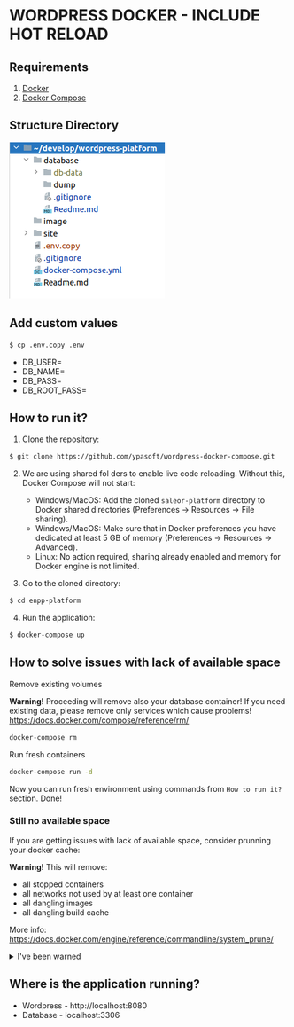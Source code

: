 # WORDPRESS DOCKER - INCLUDE HOT RELOAD
 
## Requirements
1. [Docker](https://docs.docker.com/install/)
2. [Docker Compose](https://docs.docker.com/compose/install/)

## Structure Directory   
![structure_directory](./images/structure-directory.png)

## Add custom values  
```bash
$ cp .env.copy .env
 ```
- DB_USER=
- DB_NAME=
- DB_PASS=
- DB_ROOT_PASS=

## How to run it?
1. Clone the repository:
```bash
$ git clone https://github.com/ypasoft/wordpress-docker-compose.git
```

2. We are using shared fol ders to enable live code reloading. Without this, Docker Compose will not start:
    - Windows/MacOS: Add the cloned `saleor-platform` directory to Docker shared directories (Preferences -> Resources -> File sharing).
    - Windows/MacOS: Make sure that in Docker preferences you have dedicated at least 5 GB of memory (Preferences -> Resources -> Advanced).
    - Linux: No action required, sharing already enabled and memory for Docker engine is not limited.

3. Go to the cloned directory:
```bash
$ cd enpp-platform
```

4. Run the application:
```bash
$ docker-compose up
```

## How to solve issues with lack of available space

Remove existing volumes

**Warning!** Proceeding will remove also your database container! If you need existing data, please remove only services which cause problems! https://docs.docker.com/compose/reference/rm/
```bash
docker-compose rm
```

Run fresh containers
```bash
docker-compose run -d
```

Now you can run fresh environment using commands from `How to run it?` section. Done!

### Still no available space

If you are getting issues with lack of available space, consider prunning your docker cache:

**Warning!** This will remove:
- all stopped containers
- all networks not used by at least one container
- all dangling images
- all dangling build cache

More info: https://docs.docker.com/engine/reference/commandline/system_prune/

<details><summary>I've been warned</summary>
<p>

```bash
$ docker system prune
```

</p>
</details>

## Where is the application running?
- Wordpress - http://localhost:8080
- Database - localhost:3306

